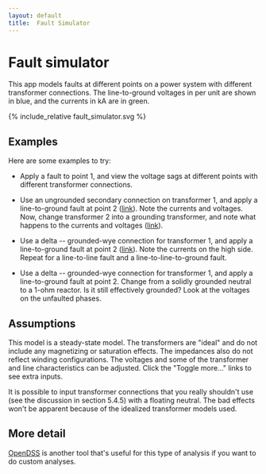 ```yaml
---
layout: default
title:  Fault Simulator
---
```


# Fault simulator

This app models faults at different points on a power system with
different transformer connections. The line-to-ground voltages in per
unit are shown in blue, and the currents in kA are in green.

<div id="mdpad"></div>

{% include_relative fault_simulator.svg %} 

## Examples

Here are some examples to try:

* Apply a fault to point 1, and view the voltage sags at different
  points with different transformer connections.
  
* Use an ungrounded secondary connection on transformer 1, and apply a
  line-to-ground fault at point 2 ([link](?faultloc=2&tran1sn=High+impedance&tran1connection=Wye+Wye&tran2connection=Delta+Wye&tran1pn=High+impedance)).
  Note the currents and voltages. Now, change transformer 2 into a
  grounding transformer, and note what happens to the currents and
  voltages ([link](?faultloc=2&tran1sn=High+impedance&tran1connection=Wye+Wye&tran2connection=Wye+Delta&tran1pn=High+impedance)).

* Use a delta -- grounded-wye connection for transformer 1, and apply a
  line-to-ground fault at point 2 ([link](?tran1connection=Delta+Wye)).
  Note the currents on the high side. Repeat for a line-to-line fault
  and a line-to-line-to-ground fault.

* Use a delta -- grounded-wye connection for transformer 1, and apply
  a line-to-ground fault at point 2. Change from a solidly grounded
  neutral to a 1-ohm reactor. Is it still effectively grounded? Look
  at the voltages on the unfaulted phases.

## Assumptions

This model is a steady-state model. The transformers are "ideal" and
do not include any magnetizing or saturation effects. The impedances
also do not reflect winding configurations. The voltages and some of
the transformer and line characteristics can be adjusted. Click the 
"Toggle more..." links to see extra inputs.

It is possible to input transformer connections that you really
shouldn't use (see the discussion in section 5.4.5) with a floating
neutral. The bad effects won't be apparent because of the idealized
transformer models used.


## More detail

[OpenDSS](http://www.smartgrid.epri.com/SimulationTool.aspx) is
another tool that's useful for this type of analysis if you want 
to do custom analyses.

<script src="https://cdnjs.cloudflare.com/ajax/libs/mithril/2.0.4/mithril.min.js"></script>
<script src="../js/math.min.js"></script>
<script src="../js/mdpad.min.js"></script>
<script src="../js/mdpad-mithril.js"></script>
<script src="../js/network-faults.js"></script>


<script>
const M = math
const N = networkFaults
const c = math.complex
const f = math.format

const an = (degrees) => M.exp(c(0.0, degrees * M.pi / 180))

sq= function(x) {
  return x * x;
}

const faultmap = {"A": [0], "B": [1], "C": [2], "ABg": [0, 1], "BCg": [1, 2], "CAg": [2, 0], "AB": [[0, 1]], "BC": [[1, 2]], "CA": [[2, 0]], "ABC": [0, 1, 2]}
const faulttypes = Object.keys(faultmap)

function mdpad_init() {
    var layout =
      m(".form",
        m(".row",
          m(".col-md-3",
            mselect({ title:"Fault location", mdpad:"faultloc", selected:"2", options:["1", "2", "3", "4"] })),
          m(".col-md-3",
            mselect({ title:"Fault type", mdpad:"faulttype", selected:"A", options: faulttypes})),
          ),
        m(".row",
          m(".col-md-3",
            mselect({ title:"Transformer 1 connection", mdpad:"tran1connection", selected:"Wye Wye", options:["Wye Wye", "Delta Wye", "Wye Delta"] })),
          m(".col-md-3",
            mselect({ title:"Primary neutral", mdpad:"tran1pn", selected:"Solidly grounded", options:["Solidly grounded", "High impedance"] })),
          m(".col-md-3",
            mselect({ title:"Secondary neutral", mdpad:"tran1sn", selected:"Solidly grounded", options:["Solidly grounded", "1 ohm", "High impedance"] })),
          m(".col-md-3",
            m("a", {href: "#collapseOne", "data-toggle": "collapse", "role": "button", "aria-expanded": "false", "aria-controls": "collapseOne"}, "Toggle more...")),
          ),
        m(".collapse#collapseOne", 
          m(".row", 
            m(".col-md-2",
              minput({ title:"kVA", mdpad:"tran1kVA", value:20000, min: 0.0, step:1000 })),
            m(".col-md-2",
              minput({ title:"Z, %", mdpad:"tran1Z", value:11, min: 0.0, step:1 })),
            m(".col-md-2",
              minput({ title:"X/R", mdpad:"tran1XR", value:10, min: 0.0, step:1 })),
            m(".col-md-2",
              minput({ title:"V₁, V", mdpad:"V1", value:138000, min: 0.0, step:10000 })),
            m(".col-md-2",
              minput({ title:"V₂, V", mdpad:"V2", value:12470, min: 0.0, step:1000 })),
            ),
          m(".row", 
            m(".col-md-2",
              minput({ title:"Line len", mdpad:"linelen", value:5, min: 0.0, step:1 })),
            m(".col-md-2",
              minput({ title:"R1, Ω/len", mdpad:"R1", value: 0.206976, min: 0.0, step:0.1 })),
            m(".col-md-2",
              minput({ title:"X1, Ω/len", mdpad:"X1", value: 0.634656, min: 0.0, step:0.1 })),
            m(".col-md-2",
              minput({ title:"R0, Ω/len", mdpad:"R0", value: 0.6204, min: 0.0, step:0.1 })),
            m(".col-md-2",
              minput({ title:"X0, Ω/len", mdpad:"X0", value: 1.90344, min: 0.0, step:0.1 })),
            ),
          ),
        m(".row",
          m(".col-md-3",
            mselect({ title:"Transformer 2 connection", mdpad:"tran2connection", selected:"Wye Wye", options:["Wye Wye", "Delta Wye", "Wye Delta"] })),
          m(".col-md-3",
            mselect({ title:"Primary neutral", mdpad:"tran2pn", selected:"Solidly grounded", options:["Solidly grounded", "1 ohm", "High impedance"] })),
          m(".col-md-3",
            mselect({ title:"Secondary neutral", mdpad:"tran2sn", selected:"Solidly grounded", options:["Solidly grounded", "High impedance"] })),
          m(".col-md-3",
            m("a", {href: "#collapseTwo", "data-toggle": "collapse", "role": "button", "aria-expanded": "false", "aria-controls": "collapseTwo"}, "Toggle more...")),
          ),
        m(".row.collapse#collapseTwo", 
          m(".col-md-2",
            minput({ title:"kVA", mdpad:"tran2kVA", value:1000, min: 0.0, step:500 })),
          m(".col-md-2",
            minput({ title:"Z, %", mdpad:"tran2Z", value:7, min: 0.0, step:1 })),
          m(".col-md-2",
            minput({ title:"X/R", mdpad:"tran2XR", value:10, min: 0.0, step:1 })),
          m(".col-md-2",
            minput({ title:"V₃, V", mdpad:"V3", value:480, min: 0.0, step:100 })),
          ),
      )
    m.render(document.querySelector("#mdpad"), layout);
}

function mdpad_update() {
    // Adjust the SVG based on user inputs
    //
    var x = $("svg")
    x.find("#V1txt").text((mdpad.V1/1000).toFixed(1) + " / " + (mdpad.V1/1000/1.7320508075688772).toFixed(1) + " kV")
    x.find("#V2txt").text((mdpad.V2/1000).toFixed(2) + " / " + (mdpad.V2/1000/1.7320508075688772).toFixed(2) + " kV")
    x.find("#V3txt").text((mdpad.V3).toFixed()       + " / " + (mdpad.V3/1.7320508075688772).toFixed() + " V")
    x.find("#T1txt").text((mdpad.tran1kVA/1000).toFixed(1) + " MVA, Z = " + mdpad.tran1Z + "%")
    x.find("#T2txt").text((mdpad.tran2kVA)                 + " kVA, Z = " + mdpad.tran2Z + "%")
    x.find("#YD1").css("display", "none")
    x.find("#YY1").css("display", "none")
    x.find("#DY1").css("display", "none")
    x.find("#YD2").css("display", "none")
    x.find("#YY2").css("display", "none")
    x.find("#DY2").css("display", "none")
    if (mdpad.tran1connection == "Delta Wye") {
        x.find("#DY1").css("display", "inline");
        $("select[mdpad*='tran1pn']").parent().toggle(false);
        $("select[mdpad*='tran1sn']").parent().toggle(true);
    } else if (mdpad.tran1connection == "Wye Wye") {
        x.find("#YY1").css("display", "inline");
        $("select[mdpad*='tran1pn']").parent().toggle(true);
        $("select[mdpad*='tran1sn']").parent().toggle(true);
    } else if (mdpad.tran1connection == "Wye Delta") {
        x.find("#YD1").css("display", "inline");
        $("select[mdpad*='tran1pn']").parent().toggle(true);
        $("select[mdpad*='tran1sn']").parent().toggle(false);
    }
    if (mdpad.tran2connection == "Delta Wye") {
        x.find("#DY2").css("display", "inline");
        $("select[mdpad*='tran2pn']").parent().toggle(false);
        $("select[mdpad*='tran2sn']").parent().toggle(true);
    } else if (mdpad.tran2connection == "Wye Wye") {
        x.find("#YY2").css("display", "inline");
        $("select[mdpad*='tran2pn']").parent().toggle(true);
        $("select[mdpad*='tran2sn']").parent().toggle(true);
    } else if (mdpad.tran2connection == "Wye Delta") {
        x.find("#YD2").css("display", "inline");
        $("select[mdpad*='tran2pn']").parent().toggle(true);
        $("select[mdpad*='tran2sn']").parent().toggle(false);
    }
    x.find("#F1,#F2,#F3,#F4").css("display", "none")
    x.find("#F"+mdpad.faultloc).css("display", "inline")
    x.find("#1A,#1B,#1C,#1AB,#1BC,#1CA,#2A,#2B,#2C,#2AB,#2BC,#2CA,#3A,#3B,#3C,#3AB,#3BC,#3CA,#4A,#4B,#4C,#4AB,#4BC,#4CA").css("display", "none")
    x.find("#" + mdpad.faultloc + mdpad.faulttype).css("display", "inline")
    if (mdpad.faulttype == "ABC") {
        x.find("#" + mdpad.faultloc + "A").css("display", "inline");
        x.find("#" + mdpad.faultloc + "B").css("display", "inline");
        x.find("#" + mdpad.faultloc + "C").css("display", "inline");
    } else if (mdpad.faulttype == "ABg") {
        x.find("#" + mdpad.faultloc + "A").css("display", "inline");
        x.find("#" + mdpad.faultloc + "B").css("display", "inline");
    } else if (mdpad.faulttype == "BCg") {
        x.find("#" + mdpad.faultloc + "B").css("display", "inline");
        x.find("#" + mdpad.faultloc + "C").css("display", "inline");
    } else if (mdpad.faulttype == "CAg") {
        x.find("#" + mdpad.faultloc + "A").css("display", "inline");
        x.find("#" + mdpad.faultloc + "C").css("display", "inline");
    }

    //
    // run the case
    //
    buses = ["t1","t1x","t2","t2x"]
    busbaseV = [mdpad.V1,mdpad.V2,mdpad.V2,mdpad.V3]
    phases = ["A","B","C"]
    transtype = {"Wye Wye": ["wye", "wye"], }
    neutraloptions = {"Solidly grounded": 1e-7, "1 ohm": 1.0, "2 ohms": 2.0, "High impedance": 1e3}
    devices = {
        SRC:  N.Source("t1", {V: mdpad.V1, I3p: 8400, I1p: 8400, XR: 5, X0R0: 5}),
        FLT:  N.Fault(buses[Number(mdpad.faultloc) - 1], ...(faultmap[mdpad.faulttype])),
        T1:   N.Transformer("t1", "t1x", {kVA: mdpad.tran1kVA, conns: mdpad.tran1connection.toLowerCase().split(" "), Vs: [mdpad.V1, mdpad.V2], Z: mdpad.tran1Z, XR: mdpad.tran1XR, Zgs: [1e7, 1e7]}),
        TN1:  N.Impedance("t1", {Z: c(0, neutraloptions[mdpad.tran1pn]), nodes: [3]}),
        TN2:  N.Impedance("t1x", {Z: c(0, neutraloptions[mdpad.tran1sn]), nodes: [3]}),
        LINE: N.Line("t1x", "t2", {z1: c(1, 2),  z0: c(2, 4)}),
        T2:   N.Transformer("t2", "t2x", {kVA: mdpad.tran2kVA, conns: mdpad.tran2connection.toLowerCase().split(" "), Vs: [mdpad.V2, mdpad.V3], Z: mdpad.tran2Z, XR: mdpad.tran2XR, Zgs: [1e7, 1e7]}),
        TN3:  N.Impedance("t2", {Z: c(0, neutraloptions[mdpad.tran2pn]), nodes: [3]}),
        TN4:  N.Impedance("t2x", {Z: c(0, neutraloptions[mdpad.tran2sn]), nodes: [3]}),
        XTRA: N.Impedance("t2x", {Z: 1e7}),
    }
    r = N.solve(devices)

    //
    // update voltages annotations on the SVG
    //
    for (bus = 0; bus < 4; bus++) {
        busV = N.busVoltages(r, buses[bus])
        for (phase = 0; phase < 3; phase++) {
            name = buses[bus] + phases[phase]
            re = busV._data[phase].re / busbaseV[bus] * 1.7320508075688772
            im = busV._data[phase].im / busbaseV[bus] * 1.7320508075688772
            mag = Math.sqrt(sq(re) + sq(im)).toFixed(2)
            ang = (Math.atan2(im, re) * 180 / Math.PI).toFixed()
            jQuery("svg #" + name).text(mag+"∠"+ang+"°")
        }
    }
    //
    // update currents on the SVG
    //
    devices = ["SRC", "T1", "T1", "T2", "T2"]
    buses = ["t1", "t1", "t1x", "t2", "t2x"]
    x.find("#i2").toggle(mdpad.faultloc == "1")
    x.find("#i4").toggle(mdpad.faultloc == "2" || mdpad.faultloc == "3")
    x.find("#i5").toggle(mdpad.faultloc == "4")
    for (loc = 0; loc < 5; loc++)
        for (phase = 0; phase < 3; phase++) {
            name = "i" + (loc+1) + phases[phase].toLowerCase()
            idev = M.multiply(N.deviceResults(r, devices[loc])[buses[loc]].i._data[phase], loc % 2 == 0 ? -1 : 1)
            re = idev.re / 1000
            im = idev.im / 1000
            mag = Math.sqrt(sq(re) + sq(im)).toPrecision(2)
            ang = (Math.atan2(im, re) * 180 / Math.PI).toFixed()
            x.find("#" + name).children().text(mag+"∠"+ang+"°")
            // hide small currents
            x.find("#" + name).toggle(mag >= 0.01)
        }
    for (loc = 1; loc < 5; loc++) {
        name = "in" + loc
        idev = M.multiply(N.currents(r, "TN" + loc)._data[0], loc % 2 == 0 ? -1 : 1)
        re = idev.re / 1000
        im = idev.im / 1000
        mag = Math.sqrt(sq(re) + sq(im)).toPrecision(2)
        ang = (Math.atan2(im, re) * 180 / Math.PI).toFixed()
        x.find("#" + name).children().text(mag+"∠"+ang+"°")
        // hide small currents
        x.find("#" + name).toggle(mag >= 0.01)
   }
}


</script>


